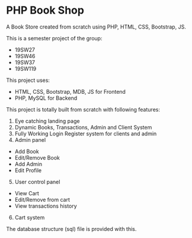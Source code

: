 # PHP Book Shop

A Book Store created from scratch using PHP, HTML, CSS, Bootstrap, JS.

This is a semester project of the group:
- 19SW27
- 19SW46
- 19SW37
- 19SW119

This project uses:
- HTML, CSS, Bootstrap, MDB, JS for Frontend
- PHP, MySQL for Backend

This project is totally built from scratch with following features:

1. Eye catching landing page
2. Dynamic Books, Transactions, Admin and Client System
3. Fully Working Login Register system for clients and admin
4. Admin panel
- Add Book
- Edit/Remove Book
- Add Admin
- Edit Profile
5. User control panel
- View Cart
- Edit/Remove from cart
- View transactions history
6. Cart system

The database structure (sql) file is provided with this.
